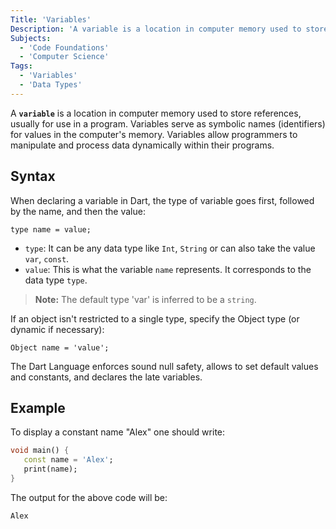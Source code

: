```yaml
---
Title: 'Variables'
Description: 'A variable is a location in computer memory used to store data.'
Subjects:
  - 'Code Foundations'
  - 'Computer Science'
Tags:
  - 'Variables'
  - 'Data Types'
---
```


A **`variable`** is a location in computer memory used to store references, usually for use in a program. Variables serve as symbolic names (identifiers) for values in the computer's memory. Variables allow programmers to manipulate and process data dynamically within their programs.

## Syntax

When declaring a variable in Dart, the type of variable goes first, followed by the name, and then the value:

```pseudo
type name = value;
```

- `type`: It can be any data type like `Int`, `String` or can also take the value `var`, `const`.
- `value`: This is what the variable `name` represents. It corresponds to the data type `type`.

> **Note:** The default type 'var' is inferred to be a `string`.

If an object isn't restricted to a single type, specify the Object type (or dynamic if necessary):

```pseudo
Object name = 'value';
```

The Dart Language enforces sound null safety, allows to set default values and constants, and declares the late variables.

## Example

To display a constant name "Alex" one should write:

```dart
void main() {
   const name = 'Alex';
   print(name);
}
```

The output for the above code will be:

```shell
Alex
```
